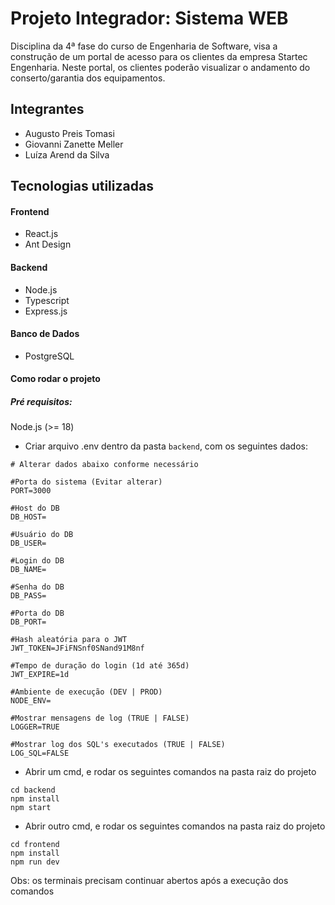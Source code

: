 # Projeto Integrador: Sistema WEB

Disciplina da 4ª fase do curso de Engenharia de Software, visa a construção de um portal de acesso para os clientes da empresa Startec Engenharia. Neste portal, os clientes poderão visualizar o andamento do conserto/garantia dos equipamentos.

## Integrantes
- Augusto Preis Tomasi
- Giovanni Zanette Meller
- Luíza Arend da Silva

## Tecnologias utilizadas

#### Frontend
- React.js
- Ant Design

#### Backend
- Node.js
- Typescript
- Express.js

#### Banco de Dados
- PostgreSQL

#### Como rodar o projeto

##### Pré requisitos:
Node.js (>= 18)

- Criar arquivo .env dentro da pasta `backend`, com os seguintes dados:
```
# Alterar dados abaixo conforme necessário

#Porta do sistema (Evitar alterar)
PORT=3000

#Host do DB
DB_HOST=

#Usuário do DB
DB_USER=

#Login do DB
DB_NAME=

#Senha do DB
DB_PASS=

#Porta do DB
DB_PORT=

#Hash aleatória para o JWT
JWT_TOKEN=JFiFNSnf0SNand91M8nf

#Tempo de duração do login (1d até 365d)
JWT_EXPIRE=1d

#Ambiente de execução (DEV | PROD)
NODE_ENV=

#Mostrar mensagens de log (TRUE | FALSE)
LOGGER=TRUE

#Mostrar log dos SQL's executados (TRUE | FALSE)
LOG_SQL=FALSE
```
- Abrir um cmd, e rodar os seguintes comandos na pasta raiz do projeto
```
cd backend
npm install
npm start
```
- Abrir outro cmd, e rodar os seguintes comandos na pasta raiz do projeto
```
cd frontend
npm install
npm run dev
```
Obs: os terminais precisam continuar abertos após a execução dos comandos
